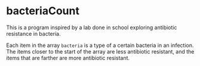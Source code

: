 # bacteriaCount

This is a program inspired by a lab done in school exploring antibiotic resistance in bacteria.

Each item in the array `bacteria` is a type of a certain bacteria in an infection.
The items closer to the start of the array are less antibiotic resistant, and the items that are farther are more antibiotic resistant.
